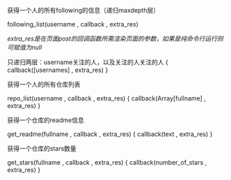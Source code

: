 获得一个人的所有following的信息（递归maxdepth层）

following_list(username , callback , extra_res)

*extra_res是在页面post的回调函数所需渲染页面的参数，如果是纯命令行运行则可赋值为null*

只递归两层：username关注的人，以及关注的人关注的人
{
	callback([usernames] , extra_res)
}

获得一个人的所有仓库列表

repo_list(username , callback , extra_res)
{
	callback(Array[fullname] , extra_res)
}

获得一个仓库的readme信息

get_readme(fullname , callback , extra_res)
{
	callback(text , extra_res)
}

获得一个仓库的stars数量

get_stars(fullname , callback , extra_res)
{
	callback(number_of_stars , extra_res)
}
